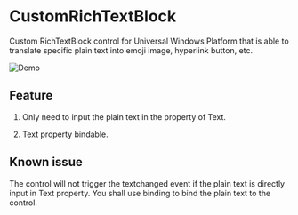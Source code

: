 # CustomRichTextBlock

Custom RichTextBlock control for Universal Windows Platform that is able to
translate specific plain text into emoji image, hyperlink button, etc.

![Demo](https://github.com/jasonwun/CustomRichTextBlock/blob/master/CustomRichTextBlock/Assets/CustomRichTextBlock.gif)


## Feature 
 
 1. Only need to input the plain text in the property of Text.
 
 2. Text property bindable.





## Known issue
 
 The control will not trigger the textchanged event if the plain text is directly input in Text property. You shall use binding to bind the plain text to the control.
